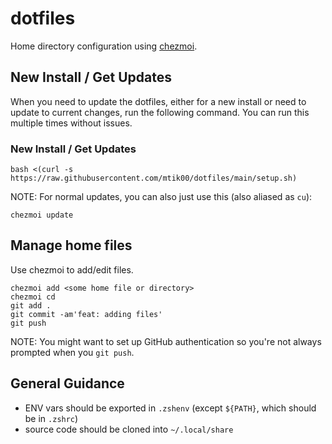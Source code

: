 # dotfiles

Home directory configuration using [chezmoi](https://www.chezmoi.io/).

## New Install / Get Updates

When you need to update the dotfiles, either for a new install or need to update to current changes, run the following 
command.  You can run this multiple times without issues.

### New Install / Get Updates

```shell
bash <(curl -s https://raw.githubusercontent.com/mtik00/dotfiles/main/setup.sh)
```

NOTE: For normal updates, you can also just use this (also aliased as `cu`):

```shell
chezmoi update
```

## Manage home files

Use chezmoi to add/edit files.

```shell
chezmoi add <some home file or directory>
chezmoi cd
git add .
git commit -am'feat: adding files'
git push
```

NOTE: You might want to set up GitHub authentication so you're not always prompted when you `git push`.

## General Guidance

- ENV vars should be exported in `.zshenv` (except `${PATH}`, which should be in `.zshrc`)
- source code should be cloned into `~/.local/share` 